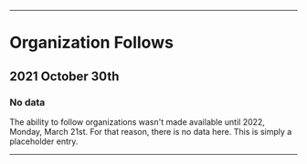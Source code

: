 
***

# Organization Follows

## 2021 October 30th

### No data

The ability to follow organizations wasn't made available until 2022, Monday, March 21st. For that reason, there is no data here. This is simply a placeholder entry.

***
